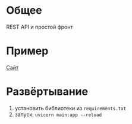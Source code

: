 # Общее
REST API и простой фронт

# Пример
<a href="#">Сайт</a>

# Развёртывание
1) установить библиотеки из `requirements.txt`
2) запуск: `uvicorn main:app --reload`